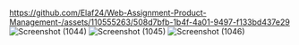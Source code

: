 https://github.com/Elaf24/Web-Assignment-Product-Management-/assets/110555263/508d7bfb-1b4f-4a01-9497-f133bd437e29
![Screenshot (1044)](https://github.com/Elaf24/Web-Assignment-Product-Management-/assets/110555263/7bb7fb27-cfe0-40df-a65f-048446465d23)
![Screenshot (1045)](https://github.com/Elaf24/Web-Assignment-Product-Management-/assets/110555263/012e32c9-c136-4a21-9083-a0eef4c817e4)
![Screenshot (1046)](https://github.com/Elaf24/Web-Assignment-Product-Management-/assets/110555263/ee0530f6-5d24-4cea-b2d4-fe789a546c98)
